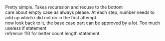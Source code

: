 Pretty simple. Takes recurssion and recuse to the bottom\
care about empty case as always please. At each step, number needs to add up which i did not do in the first attempt.\
now look back to it, the base case part can be approved by a lot. Too much useless if statement\
refrence 110 for better count length statement
